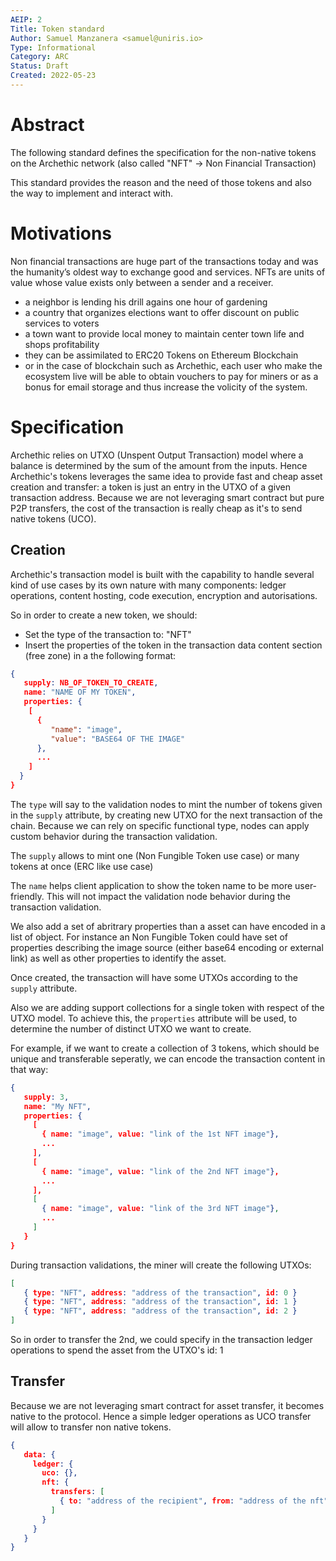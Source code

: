 ```yaml
---
AEIP: 2
Title: Token standard
Author: Samuel Manzanera <samuel@uniris.io>
Type: Informational
Category: ARC
Status: Draft
Created: 2022-05-23
---
```


# Abstract

The following standard defines the specification for the non-native tokens on the Archethic network (also called "NFT" -> Non Financial Transaction)

This standard provides the reason and the need of those tokens and also the way to implement and interact with.

# Motivations

Non financial transactions are huge part of the transactions today and was the humanity’s oldest way to exchange good and services. NFTs are units of value whose value exists only between a sender and a receiver.

- a neighbor is lending his drill agains one hour of gardening
- a country that organizes elections want to offer discount on public services to voters
- a town want to provide local money to maintain center town life and shops profitability
- they can be assimilated to ERC20 Tokens on Ethereum Blockchain
- or in the case of blockchain such as Archethic, each user who make the ecosystem live will be able to obtain vouchers to pay for miners or as a bonus for email storage and thus increase the volicity of the system.

# Specification

Archethic relies on UTXO (Unspent Output Transaction) model where a balance is determined by the sum of the amount from the inputs.
Hence Archethic's tokens leverages the same idea to provide fast and cheap asset creation and transfer: a token is just an entry in the UTXO of a given transaction address.
Because we are not leveraging smart contract but pure P2P transfers, the cost of the transaction is really cheap as it's to send native tokens (UCO).

## Creation

Archethic's transaction model is built with the capability to handle several kind of use cases by its own nature with many components: ledger operations, content hosting, code execution, encryption and autorisations.

So in order to create a new token, we should:
- Set the type of the transaction to: "NFT"
- Insert the properties of the token in the transaction data content section (free zone) in a the following format:
```json
{
   supply: NB_OF_TOKEN_TO_CREATE,
   name: "NAME OF MY TOKEN",
   properties: {
    [
      {
         "name": "image",
         "value": "BASE64 OF THE IMAGE"
      },
      ...
    ]
  }
}
```

The `type` will say to the validation nodes to mint the number of tokens given in the `supply` attribute, by creating new UTXO for the next transaction of the chain. Because we can rely on specific functional type, nodes can apply custom behavior during the transaction validation.

The `supply` allows to mint one (Non Fungible Token use case)  or many tokens at once (ERC like use case)

The `name` helps client application to show the token name to be more user-friendly.
This will not impact the validation node behavior during the transaction validation.

We also add a set of abritrary properties than a asset can have encoded in a list of object.
For instance an Non Fungible Token could have set of properties describing the image source (either base64 encoding or external link) as well as other properties to identify the asset.

Once created, the transaction will have some UTXOs according to the `supply` attribute.

Also we are adding support collections for a single token with respect of the UTXO model.
To achieve this, the `properties` attribute will be used, to determine the number of distinct UTXO we want to create.

For example, if we want to create a collection of 3 tokens, which should be unique and transferable seperatly, we can encode the transaction content in that way:
```json
{
   supply: 3,
   name: "My NFT",
   properties: {
     [
       { name: "image", value: "link of the 1st NFT image"},
       ...
     ],
     [
       { name: "image", value: "link of the 2nd NFT image"},
       ...
     ],
     [
       { name: "image", value: "link of the 3rd NFT image"},
       ...
     ]
   }
} 
```

During transaction validations, the miner will create the following UTXOs:
```json
[
   { type: "NFT", address: "address of the transaction", id: 0 }
   { type: "NFT", address: "address of the transaction", id: 1 }
   { type: "NFT", address: "address of the transaction", id: 2 }
]
```

So in order to transfer the 2nd, we could specify in the transaction ledger operations to spend the asset from the UTXO's id: 1


## Transfer

Because we are not leveraging smart contract for asset transfer, it becomes native to the protocol.
Hence a simple ledger operations as UCO transfer will allow to transfer non native tokens.

```json
{
   data: {
     ledger: {
       uco: {},
       nft: {
         transfers: [
           { to: "address of the recipient", from: "address of the nft", id: "utxo id", amount: 1 }
         ]
       }
     }
   }  
}
```
